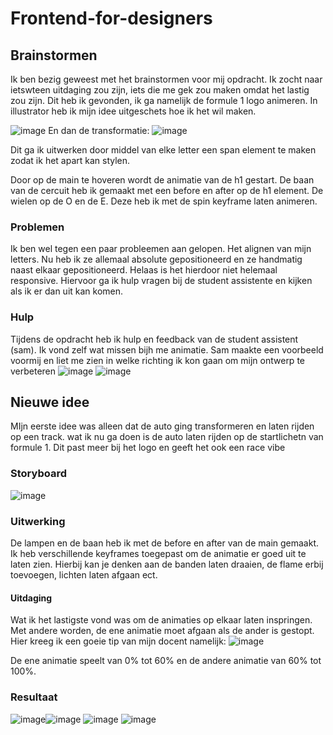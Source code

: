 # Frontend-for-designers

## Brainstormen
Ik ben bezig geweest met het brainstormen voor mij opdracht. Ik zocht naar ietswteen uitdaging zou zijn, iets die me gek zou maken omdat het lastig zou zijn.
Dit heb ik gevonden, ik ga namelijk de formule 1 logo animeren.
In illustrator heb ik mijn idee uitgeschets hoe ik het wil maken.

![image](https://user-images.githubusercontent.com/22005581/164483692-8756ff2a-649f-4ce4-b7df-0442374860b3.png) En dan de transformatie:
![image](https://user-images.githubusercontent.com/22005581/164485849-da32902a-c840-42f2-bca4-4619c5c326ac.png)

 Dit ga ik uitwerken door middel van elke letter een span element te maken zodat ik het apart kan stylen.
 
 Door op de main te hoveren wordt de animatie van de h1 gestart. De baan van de cercuit heb ik gemaakt met een before en after op de h1 element.
 De wielen op de O en de E. Deze heb ik met de spin keyframe laten animeren. 
 
### Problemen
Ik ben wel tegen een paar probleemen aan gelopen. Het alignen van mijn letters. Nu heb ik ze allemaal absolute gepositioneerd en ze handmatig naast elkaar gepositioneerd.
Helaas is het hierdoor niet helemaal responsive. Hiervoor ga ik hulp vragen bij de student assistente en kijken als ik er dan uit kan komen.

### Hulp
Tijdens de opdracht heb ik hulp en feedback van de student assistent (sam). Ik vond zelf wat missen bijh me animatie. Sam maakte een voorbeeld voormij en liet me zien in welke richting ik kon gaan om mijn ontwerp te verbeteren
![image](https://user-images.githubusercontent.com/22005581/170097763-488353dd-4b91-4838-86a1-f50b8352a3d0.png)
![image](https://user-images.githubusercontent.com/22005581/170097823-977421cf-dfe3-48e2-91f3-4aacca19c54c.png)

## Nieuwe idee
MIjn eerste idee was alleen dat de auto ging transformeren en laten rijden op een track. wat ik nu ga doen is de auto laten rijden op de startlichetn van formule 1. Dit past meer bij het logo en geeft het ook een race vibe

### Storyboard
![image](https://user-images.githubusercontent.com/22005581/170098862-6bffee85-1090-4b93-841d-4f04a2df06eb.png)

### Uitwerking
De lampen en de baan heb ik met de before en after van de main gemaakt. Ik heb verschillende keyframes toegepast om de animatie er goed uit te laten zien.
Hierbij kan je denken aan de banden laten draaien, de flame erbij toevoegen, lichten laten afgaan ect.

#### Uitdaging

Wat ik het lastigste vond was om de animaties op elkaar laten inspringen. Met andere worden, de ene animatie moet afgaan als de ander is gestopt. Hier kreeg ik een goeie tip van mijn docent namelijk:
![image](https://user-images.githubusercontent.com/22005581/170104929-f12406e3-18c3-4e5b-8424-47480baf94c2.png)



De ene animatie speelt van 0% tot 60% en de andere animatie van 60% tot 100%.

### Resultaat
![image](https://user-images.githubusercontent.com/22005581/170099419-2ea2eb11-fd4b-47c3-bd33-8202d5d1fa6e.png)![image](https://user-images.githubusercontent.com/22005581/170099483-d73dddc4-aa9c-412c-a0c7-c902e2977ff2.png)
![image](https://user-images.githubusercontent.com/22005581/170099681-054f1081-46d6-4fb7-94ef-7fbc6758cae4.png)
![image](https://user-images.githubusercontent.com/22005581/170099772-0c5a9c3c-5e6d-4dc6-a5da-07a0126107a3.png)





